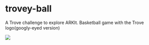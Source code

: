 # trovey-ball
A Trove challenge to explore ARKIt. Basketball game with the Trove logo(googly-eyed version)

![](Trovey.gif)
